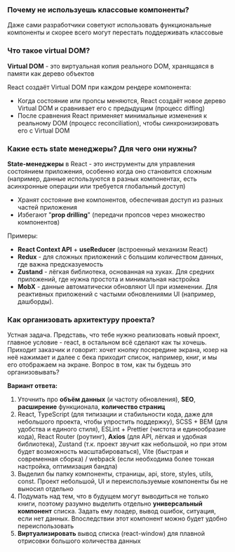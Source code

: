 ### Почему не используешь классовые компоненты?
Даже сами разработчики советуют использовать функциональные компоненты и скорее всего могут перестать поддерживать классовые

### Что такое virtual DOM?

**Virtual DOM** - это виртуальная копия реального DOM, хранящаяся в памяти как дерево объектов

React создаёт Virtual DOM при каждом рендере компонента:
- Когда состояние или пропсы меняются, React создаёт новое дерево Virtual DOM и сравнивает его с предыдущим (процесс diffing)
- После сравнения React применяет минимальные изменения к реальному DOM (процесс reconciliation), чтобы синхронизировать его с Virtual DOM

### Какие есть state менеджеры? Для чего они нужны?

**State-менеджеры** в React - это инструменты для управления состоянием приложения, особенно когда оно становится сложным (например, данные используются в разных компонентах, есть асинхронные операции или требуется глобальный доступ)

- Хранят состояние вне компонентов, обеспечивая доступ из разных частей приложения
- Избегают "**prop drilling**" (передачи пропсов через множество компонентов)

Примеры:
- **React Context API** + **useReducer** (встроенный механизм React)
- **Redux** - для сложных приложений с большим количеством данных, где важна предсказуемость
- **Zustand** - лёгкая библиотека, основанная на хуках. Для средних приложений, где нужна простота и минимальная настройка
- **MobX** - данные автоматически обновляют UI при изменении. Для реактивных приложений с частыми обновлениями UI (например, дашборды).

### Как организовать архитектуру проекта?

Устная задача. Представь, что тебе нужно реализовать новый проект, главное условие - react, в остальном всё сделают как ты хочешь. Приходит заказчик и говорит: хочет кнопку посередине экрана, юзер на неё нажимает и далее с бека приходит список, например, книг, и мы его отображаем на экране. Вопрос в том, как ты будешь это организовывать?

**Вариант ответа:**
1. Уточнить про **объём данных** (и частоту обновления), **SEO**, **расширение** функционала, **количество страниц**
2. React, TypeScript (для типизации и стабильности кода, даже для небольшого проекта, чтобы упростить поддержку), SCSS + BEM (для удобства и единого стиля), ESLint + Prettier (чистота и единообразие кода), React Router (роутинг), **Axios** (для API, лёгкая и удобная библиотека), Zustand (т.к. проект звучит как небольшой, но при этом будет возможность масштабироваться), Vite (быстрая и современная сборка) / webpack (если необходима более тонкая настройка, оптимизация бандла)
3. Выделил бы папку компоненты, страницы, api, store, styles, utils, const. Проект небольшой, UI и переиспользуемые компоненты бы не выносил отдельно
4. Подумать над тем, что в будущем могут выводиться не только книги, поэтому разумно выделить отдельно **универсальный компонент** списка. Задать ему лоадер, вывод ошибок, ситуация, если нет данных. Впоследствии этот компонент можно будет удобно переиспользовать
5. **Виртуализировать** вывод списка (react-window) для плавной отрисовки большого количества данных